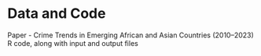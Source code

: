 # Data and Code
Paper - Crime Trends in Emerging African and Asian Countries (2010–2023)
R code, along with input and output files 
